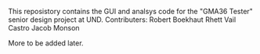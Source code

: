 This reposistory contains the GUI and analsys code for the "GMA36 Tester" senior design project at UND.
Contributers:
    Robert Boekhaut
    Rhett Vail Castro
    Jacob Monson

More to be added later.
